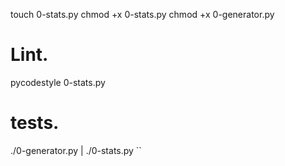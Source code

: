 touch 0-stats.py
chmod +x 0-stats.py
chmod +x 0-generator.py

# Lint.
pycodestyle 0-stats.py

# tests.
./0-generator.py | ./0-stats.py 
``
